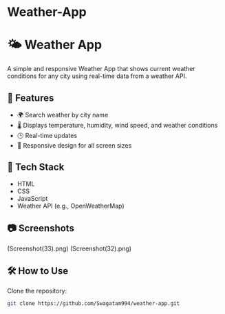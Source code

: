 # Weather-App

# 🌤️ Weather App

A simple and responsive Weather App that shows current weather conditions for any city using real-time data from a weather API.

## 🔧 Features

- 🌍 Search weather by city name  
- 🌡️ Displays temperature, humidity, wind speed, and weather conditions  
- 🕒 Real-time updates  
- 📱 Responsive design for all screen sizes  

## 🚀 Tech Stack

- HTML  
- CSS  
- JavaScript  
- Weather API (e.g., OpenWeatherMap)

## 📷 Screenshots

(Screenshot(33).png)
(Screenshot(32).png)

## 🛠️ How to Use

 Clone the repository:
   ```bash
   git clone https://github.com/Swagatam994/weather-app.git
